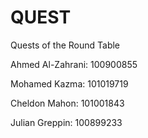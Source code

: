 # QUEST
Quests of the Round Table 



Ahmed Al-Zahrani: 100900855

Mohamed Kazma: 101019719

Cheldon Mahon: 101001843

Julian Greppin: 100899233

